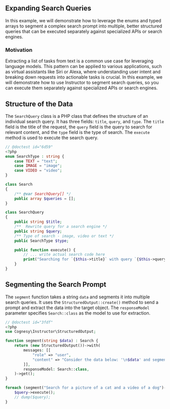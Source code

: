 ## Expanding Search Queries

In this example, we will demonstrate how to leverage the enums and typed arrays to segment a complex search prompt into multiple, better structured queries that can be executed separately against specialized APIs or search engines.

### Motivation

Extracting a list of tasks from text is a common use case for leveraging language models. This pattern can be applied to various applications, such as virtual assistants like Siri or Alexa, where understanding user intent and breaking down requests into actionable tasks is crucial. In this example, we will demonstrate how to use Instructor to segment search queries, so you can execute them separately against specialized APIs or search engines.


## Structure of the Data

The `SearchQuery` class is a PHP class that defines the structure of an individual search query. It has three fields: `title`, `query`, and `type`. The `title` field is the title of the request, the `query` field is the query to search for relevant content, and the `type` field is the type of search. The `execute` method is used to execute the search query.

```php
// @doctest id="6d59"
<?php
enum SearchType : string {
    case TEXT = "text";
    case IMAGE = "image";
    case VIDEO = "video";
}

class Search
{
    /** @var SearchQuery[] */
    public array $queries = [];
}

class SearchQuery
{
    public string $title;
    /**  Rewrite query for a search engine */
    public string $query;
    /** Type of search - image, video or text */
    public SearchType $type;

    public function execute() {
        // ... write actual search code here
        print("Searching for `{$this->title}` with query `{$this->query}` using `{$this->type->value}`\n");
    }
}
```


## Segmenting the Search Prompt

The `segment` function takes a string `data` and segments it into multiple search queries. It uses the `StructuredOutput::create()` method to send a prompt and extract the data into the target object. The `responseModel` parameter specifies `Search::class` as the model to use for extraction.

```php
// @doctest id="3fdf"
<?php
use Cognesy\Instructor\StructuredOutput;

function segment(string $data) : Search {
    return (new StructuredOutput())->with(
        messages: [[
            "role" => "user",
            "content" => "Consider the data below: '\n$data' and segment it into multiple search queries",
        ]],
        responseModel: Search::class,
    )->get();
}

foreach (segment("Search for a picture of a cat and a video of a dog")->queries as $query) {
    $query->execute();
    // dump($query);
}
```
